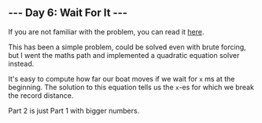## --- Day 6: Wait For It ---
If you are not familiar with the problem, you can read it [here](https://adventofcode.com/2023/day/6).

This has been a simple problem, could be solved even with brute forcing, but I went the 
maths path and implemented a quadratic equation solver instead. 

It's easy to compute how far our boat moves if we wait for `x` ms at the beginning. 
The solution to this equation tells us the `x`-es for which we break the record distance.

Part 2 is just Part 1 with bigger numbers.
